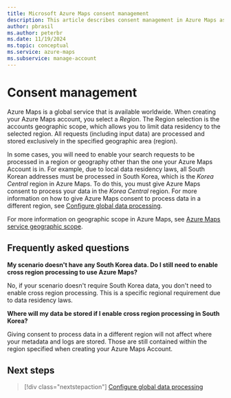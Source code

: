 ```yaml
---
title: Microsoft Azure Maps consent management
description: This article describes consent management in Azure Maps as it applies to data residency laws.
author: pbrasil
ms.author: peterbr
ms.date: 11/19/2024
ms.topic: conceptual
ms.service: azure-maps
ms.subservice: manage-account
---
```


# Consent management

Azure Maps is a global service that is available worldwide. When creating your Azure Maps account, you select a _Region_. The Region selection is the accounts geographic scope, which allows you to limit data residency to the selected region. All requests (including input data) are processed and stored exclusively in the specified geographic area (region).

In some cases, you will need to enable your search requests to be processed in a region or geography other than the one your Azure Maps Account is in. For example, due to local data residency laws, all South Korean addresses must be processed in South Korea, which is the _Korea Central_ region in Azure Maps. To do this, you must give Azure Maps consent to process your data in the _Korea Central_ region. For more information on how to give Azure Maps consent to process data in a different region, see [Configure global data processing].

For more information on geographic scope in Azure Maps, see [Azure Maps service geographic scope].

## Frequently asked questions

**My scenario doesn't have any South Korea data. Do I still need to enable cross region processing to use Azure Maps?**

No, if your scenario doesn't require South Korea data, you don't need to enable cross region processing. This is a specific regional requirement due to data residency laws.

**Where will my data be stored if I enable cross region processing in South Korea?**

Giving consent to process data in a different region will not affect where your metadata and logs are stored. Those are still contained within the region specified when creating your Azure Maps Account.

## Next steps

> [!div class="nextstepaction"]
> [Configure global data processing]

[Azure Maps service geographic scope]: geographic-scope.md
[Configure global data processing]: how-to-manage-consent.md
